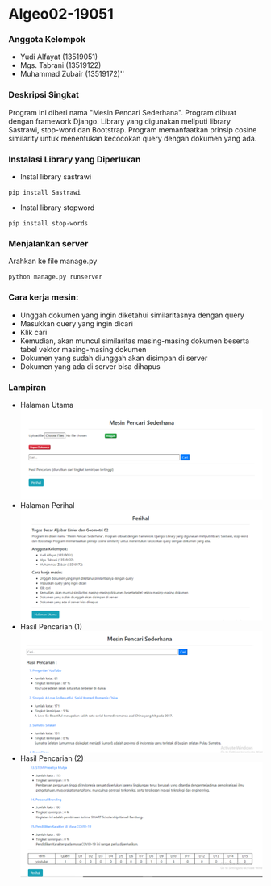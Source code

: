 # Algeo02-19051

### Anggota Kelompok
- Yudi Alfayat (13519051)                         
- Mgs. Tabrani (13519122)
- Muhammad Zubair (13519172)''

### Deskripsi Singkat
Program ini diberi nama "Mesin Pencari Sederhana". Program dibuat dengan framework Django. Library yang digunakan meliputi library Sastrawi, stop-word dan Bootstrap. Program memanfaatkan prinsip cosine similarity untuk menentukan kecocokan query dengan dokumen yang ada.

### Instalasi Library yang Diperlukan
- Instal library sastrawi
```
pip install Sastrawi
```
- Instal library stopword
```
pip install stop-words
```

### Menjalankan server
Arahkan ke file manage.py
```
python manage.py runserver
```

### Cara kerja mesin: 
- Unggah dokumen yang ingin diketahui similaritasnya dengan query
- Masukkan query yang ingin dicari
- Klik cari
- Kemudian, akan muncul similaritas masing-masing dokumen beserta tabel vektor masing-masing dokumen
- Dokumen yang sudah diunggah akan disimpan di server
- Dokumen yang ada di server bisa dihapus

### Lampiran 
- Halaman Utama
![Alt text](doc/home.png?raw=true "Halaman Utama")
- Halaman Perihal
![Alt text](doc/perihal.png?raw=true "Perihal")
- Hasil Pencarian (1)
![Alt text](doc/search1.png?raw=true "Halaman Utama(1)")
- Hasil Pencarian (2)
![Alt text](doc/search2.png?raw=true "Halaman Utama(2)")